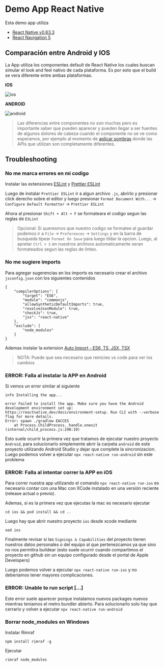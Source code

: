 # Demo App React Native

Esta demo app utiliza
* [React Native v0.63.3](https://reactnative.dev/blog/2020/07/06/version-0.63)
* [React Navigation 5](https://reactnavigation.org/docs/getting-started)

## Comparación entre Android y IOS
La App utiliza los componentes default de React Native los cuales buscan simular el look and feel nativo de cada plataforma. Es por esto que el build se vera diferente entre ambas plataformas.


**IOS**

![ios](src/assets/ios.gif) 


**ANDROID**

![android](src/assets/android.gif)

> Las diferencias entre componentes no son muchas pero es importante saber que pueden aparecer y pueden llegar a ser fuentes de algunos dolores de cabeza cuando el componente no se ve como esperamos, por ejemplo al momento de [aplicar sombras](https://medium.com/game-development-stuff/how-to-apply-shadows-on-react-native-fa745d374ae7) donde las APIs que utilizan son completamente diferentes.

## Troubleshooting
### No me marca errores en mi codigo
Instalar las extensiones [ESLint](https://marketplace.visualstudio.com/items?itemName=dbaeumer.vscode-eslint) y [Prettier ESLint](https://marketplace.visualstudio.com/items?itemName=rvest.vs-code-prettier-eslint)


Luego de instalar `Prettier ESLint` ir a algun archivo `.js`, abrirlo y presionar click derecho sobre el editor y luego presionar `Format Document With...` -> `Configure Default Formatter` -> `Prettier ESLint`

Ahora al presionar `Shift + Alt + F` se formateara el codigo segun las reglas de `ESLint`

>Opcional: Si queresmos que nuestro codigo se formatee al guardar podemos ir a `File` -> `Preferences` -> `Settings` y en la barra de busqueda tipear `Format On Save` para luego tildar la opcion. Luego, al apretar `Ctrl + S` en nuestros archivos automaticamente seran formateados segun las reglas de linteo.


### No me sugiere imports
Para agregar sugerencias en los imports es necesario crear el archivo `jsconfig.json` con los siguientes contenidos
```
{
    "compilerOptions": {
        "target": "ES6",
        "module": "commonjs",
        "allowSyntheticDefaultImports": true,
        "resolveJsonModule": true,
        "checkJs": true,
        "jsx": "react-native"
    },
    "exclude": [
        "node_modules"
    ]
}
```

Ademas instalar la extension [Auto Import - ES6, TS, JSX, TSX](https://marketplace.visualstudio.com/items?itemName=NuclleaR.vscode-extension-auto-importv)

> NOTA: Puede que sea necesario que reinicies vs code para ver los cambios

### ERROR: Falla al instalar la APP en Android
Si vemos un error similar al siguiente
```
info Installing the app...

error Failed to install the app. Make sure you have the Android development environment set up: https://reactnative.dev/docs/environment-setup. Run CLI with --verbose flag for more details.
Error: spawn ./gradlew EACCES
    at Process.ChildProcess._handle.onexit (internal/child_process.js:240:19)
```

Esto suele ocurrir la primera vez que tratamos de ejecutar nuestro proyecto `Android`, para solucionarlo simplemente abrir la carpeta `android` de este proyecto utilizando Android Studio y dejar que complete la sincronizacion. Luego podemos volver a ejecutar `npx react-native run-android` sin este problema

### ERROR: Falla al intentar correr la APP en iOS
Para correr nuestra app utilizando el comando `npx react-native run-ios` es necesario contar con una Mac con XCode instalado en una versión reciente (release actual o previo).

Ademas, si es la primera vez que ejecutas la mac es necesario ejecutar

```
cd ios && pod install && cd ..
```

Luego hay que abrir nuestro proyecto `ios` desde xcode mediante
```
xed ios
```
Finalmente revisar si las `Signings & Capabilities` del proyecto tienen nuestros datos personales o del equipo al que pertenezcamos ya que sino no nos permitira buildear (esto suele ocurrir cuando compartimos el proyecto en github sin un equipo configurado desde el portal de Apple Developers)

Luego podemos volver a ejecutar `npx react-native run-ios` y no deberiamos tener mayores complicaciones.

### ERROR: Unable to run script [...] 
Este error suele aparecer porque instalamos nuevos packages nuevos mientras teniamos el metro bundler abierto. Para solucionarlo solo hay que cerrarlo y volver a ejecutar `npx react-native run-android`


### Borrar node_modules en Windows
Instalar Rimraf
```
npm install rimraf -g
```

Ejecutar 
```
rimraf node_modules
```
